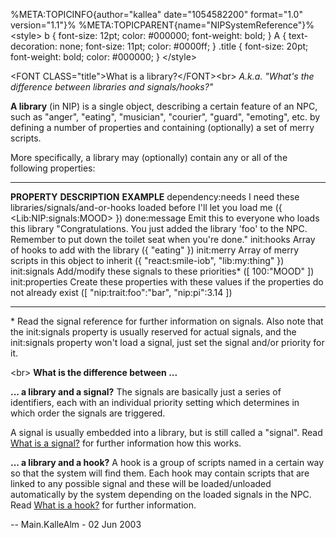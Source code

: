 %META:TOPICINFO{author=\"kallea\" date=\"1054582200\" format=\"1.0\"
version=\"1.1\"}% %META:TOPICPARENT{name=\"NIPSystemReference\"}%
\<style\> b { font-size: 12pt; color: \#000000; font-weight: bold; } A {
text-decoration: none; font-size: 11pt; color: \#0000ff; } .title {
font-size: 20pt; font-weight: bold; color: \#000000; } \</style\>

\<FONT CLASS=\"title\"\>What is a library?\</FONT\>\<br\> *A.k.a.
\"What\'s the difference between libraries and signals/hooks?\"*

**A library** (in NIP) is a single object, describing a certain feature
of an NPC, such as \"anger\", \"eating\", \"musician\", \"courier\",
\"guard\", \"emoting\", etc. by defining a number of properties and
containing (optionally) a set of merry scripts.

More specifically, a library may (optionally) contain any or all of the
following properties:

  ------------------ ---------------------------------------------------------------------------------- -----------------------------------------------------------------------------------------------------------------------------
  **PROPERTY**       **DESCRIPTION**                                                                    **EXAMPLE**
  dependency:needs   I need these libraries/signals/and-or-hooks loaded before I\'ll let you load me    ({ \<Lib:NIP:signals:MOOD\> })
  done:message       Emit this to everyone who loads this library                                       \"Congratulations. You just added the library \'foo\' to the NPC. Remember to put down the toilet seat when you\'re done.\"
  init:hooks         Array of hooks to add with the library                                             ({ \"eating\" })
  init:merry         Array of merry scripts in this object to inherit                                   ({ \"react:smile-iob\", \"lib:my:thing\" })
  init:signals       Add/modify these signals to these priorities\*                                     (\[ 100:\"MOOD\" \])
  init:properties    Create these properties with these values if the properties do not already exist   (\[ \"nip:trait:foo\":\"bar\", \"nip:pi\":3.14 \])
  ------------------ ---------------------------------------------------------------------------------- -----------------------------------------------------------------------------------------------------------------------------

\* Read the signal reference for further information on signals. Also
note that the init:signals property is usually reserved for actual
signals, and the init:signals property won\'t load a signal, just set
the signal and/or priority for it.

\<br\> **What is the difference between \...**

**\... a library and a signal?** The signals are basically just a series
of identifiers, each with an individual priority setting which
determines in which order the signals are triggered.

A signal is usually embedded into a library, but is still called a
\"signal\". Read [What is a signal?](NIPSignal) for further information
how this works.

**\... a library and a hook?** A hook is a group of scripts named in a
certain way so that the system will find them. Each hook may contain
scripts that are linked to any possible signal and these will be
loaded/unloaded automatically by the system depending on the loaded
signals in the NPC. Read [What is a hook?](NIPHooks) for further
information.

\-- Main.KalleAlm - 02 Jun 2003
